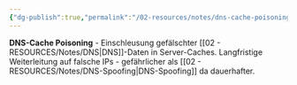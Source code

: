 ```yaml
---
{"dg-publish":true,"permalink":"/02-resources/notes/dns-cache-poisoning/","tags":["informatik/netzwerk/dns","informatik/netzwerk/dns/vergiftung","sicherheit/angriff","sicherheit/it-sicherheit"],"noteIcon":"","updated":"2025-09-27T01:32:44.156+02:00"}
---
```



**DNS-Cache Poisoning** - Einschleusung gefälschter [[02 - RESOURCES/Notes/DNS\|DNS]]-Daten in Server-Caches.
Langfristige Weiterleitung auf falsche IPs - gefährlicher als [[02 - RESOURCES/Notes/DNS-Spoofing\|DNS-Spoofing]] da dauerhafter.